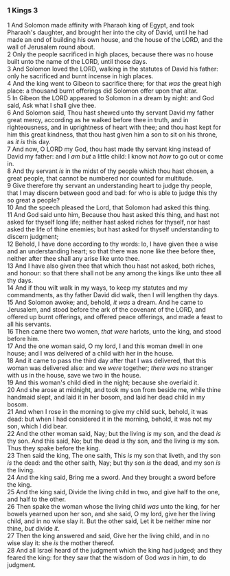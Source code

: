 ### 1 Kings 3

1 And Solomon made affinity with Pharaoh king of Egypt, and took Pharaoh's daughter, and brought her into the city of David, until he had made an end of building his own house, and the house of the LORD, and the wall of Jerusalem round about.  
2 Only the people sacrificed in high places, because there was no house built unto the name of the LORD, until those days.  
3 And Solomon loved the LORD, walking in the statutes of David his father: only he sacrificed and burnt incense in high places.  
4 And the king went to Gibeon to sacrifice there; for that *was* the great high place: a thousand burnt offerings did Solomon offer upon that altar.  
5 In Gibeon the LORD appeared to Solomon in a dream by night: and God said, Ask what I shall give thee.  
6 And Solomon said, Thou hast shewed unto thy servant David my father great mercy, according as he walked before thee in truth, and in righteousness, and in uprightness of heart with thee; and thou hast kept for him this great kindness, that thou hast given him a son to sit on his throne, as *it is* this day.  
7 And now, O LORD my God, thou hast made thy servant king instead of David my father: and I *am but* a little child: I know not *how* to go out or come in.  
8 And thy servant *is* in the midst of thy people which thou hast chosen, a great people, that cannot be numbered nor counted for multitude.  
9 Give therefore thy servant an understanding heart to judge thy people, that I may discern between good and bad: for who is able to judge this thy so great a people?  
10 And the speech pleased the Lord, that Solomon had asked this thing.  
11 And God said unto him, Because thou hast asked this thing, and hast not asked for thyself long life; neither hast asked riches for thyself, nor hast asked the life of thine enemies; but hast asked for thyself understanding to discern judgment;  
12 Behold, I have done according to thy words: lo, I have given thee a wise and an understanding heart; so that there was none like thee before thee, neither after thee shall any arise like unto thee.  
13 And I have also given thee that which thou hast not asked, both riches, and honour: so that there shall not be any among the kings like unto thee all thy days.  
14 And if thou wilt walk in my ways, to keep my statutes and my commandments, as thy father David did walk, then I will lengthen thy days.  
15 And Solomon awoke; and, behold, *it was* a dream. And he came to Jerusalem, and stood before the ark of the covenant of the LORD, and offered up burnt offerings, and offered peace offerings, and made a feast to all his servants.  
16 Then came there two women, *that were* harlots, unto the king, and stood before him.  
17 And the one woman said, O my lord, I and this woman dwell in one house; and I was delivered of a child with her in the house.  
18 And it came to pass the third day after that I was delivered, that this woman was delivered also: and we *were* together; *there was* no stranger with us in the house, save we two in the house.  
19 And this woman's child died in the night; because she overlaid it.  
20 And she arose at midnight, and took my son from beside me, while thine handmaid slept, and laid it in her bosom, and laid her dead child in my bosom.  
21 And when I rose in the morning to give my child suck, behold, it was dead: but when I had considered it in the morning, behold, it was not my son, which I did bear.  
22 And the other woman said, Nay; but the living *is* my son, and the dead *is* thy son. And this said, No; but the dead *is* thy son, and the living *is* my son. Thus they spake before the king.  
23 Then said the king, The one saith, This *is* my son that liveth, and thy son *is* the dead: and the other saith, Nay; but thy son *is* the dead, and my son *is* the living.  
24 And the king said, Bring me a sword. And they brought a sword before the king.  
25 And the king said, Divide the living child in two, and give half to the one, and half to the other.  
26 Then spake the woman whose the living child *was* unto the king, for her bowels yearned upon her son, and she said, O my lord, give her the living child, and in no wise slay it. But the other said, Let it be neither mine nor thine, *but* divide *it*.  
27 Then the king answered and said, Give her the living child, and in no wise slay it: she *is* the mother thereof.  
28 And all Israel heard of the judgment which the king had judged; and they feared the king: for they saw that the wisdom of God *was* in him, to do judgment.  
